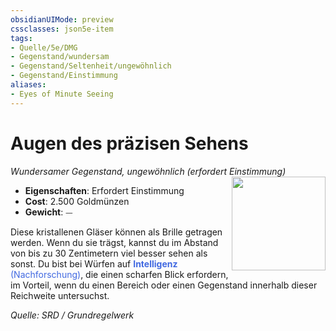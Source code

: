 ```yaml
---
obsidianUIMode: preview
cssclasses: json5e-item
tags:
- Quelle/5e/DMG
- Gegenstand/wundersam
- Gegenstand/Seltenheit/ungewöhnlich
- Gegenstand/Einstimmung
aliases:
- Eyes of Minute Seeing
---
```

# Augen des präzisen Sehens
*Wundersamer Gegenstand, ungewöhnlich (erfordert Einstimmung)*  
<img src="Symbolik/Gegenstände.webp" align="right" width="150">

- **Eigenschaften**: Erfordert Einstimmung
- **Cost**: 2.500 Goldmünzen
- **Gewicht**: ⏤

Diese kristallenen Gläser können als Brille getragen werden. Wenn du sie trägst, kannst du im Abstand von bis zu 30 Zentimetern viel besser sehen als sonst. Du bist bei Würfen auf <font color="royalblue">**Intelligenz** (Nachforschung)</font>, die einen scharfen Blick erfordern, im Vorteil, wenn du einen Bereich oder einen Gegenstand innerhalb dieser Reichweite untersuchst.

*Quelle: SRD / Grundregelwerk*